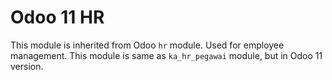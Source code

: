 # Odoo 11 HR
This module is inherited from Odoo `hr` module. Used for employee management.
This module is same as `ka_hr_pegawai` module, but in Odoo 11 version.